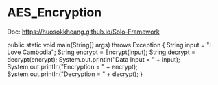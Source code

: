 # AES_Encryption
Doc: https://huosokkheang.github.io/Solo-Framework

public static void main(String[] args) throws Exception {
  String input = "I Love Cambodia";
  String encrypt = Encrypt(input);
  String decrypt = decrypt(encrypt);
  System.out.println("Data Input = " + input);
  System.out.println("Encryption = " + encrypt);
  System.out.println("Decryption = " + decrypt);
}
